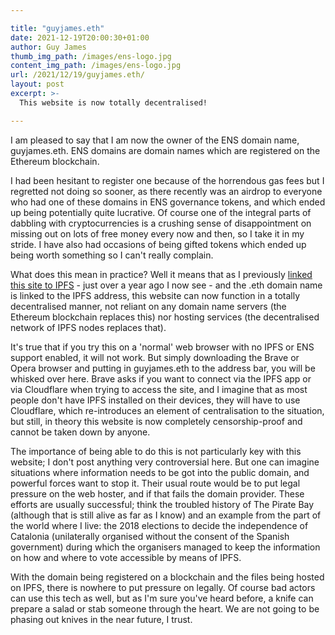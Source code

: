 ```yaml
---

title: "guyjames.eth"
date: 2021-12-19T20:00:30+01:00
author: Guy James
thumb_img_path: /images/ens-logo.jpg
content_img_path: /images/ens-logo.jpg
url: /2021/12/19/guyjames.eth/
layout: post
excerpt: >-
  This website is now totally decentralised!

---
```


I am pleased to say that I am now the owner of the ENS domain name, guyjames.eth. ENS domains are domain names which are registered on the Ethereum blockchain.

I had been hesitant to register one because of the horrendous gas fees but I regretted not doing so sooner, as there recently was an airdrop to everyone who had one of these domains in ENS governance tokens, and which ended up being potentially quite lucrative. Of course one of the integral parts of dabbling with cryptocurrencies is a crushing sense of disappointment on missing out on lots of free money every now and then, so I take it in my stride. I have also had occasions of being gifted tokens which ended up being worth something so I can't really complain.

What does this mean in practice? Well it means that as I previously [linked this site to IPFS](https://guyjames.com/2020/12/02/now-on-ipfs/) - just over a year ago I now see - and the .eth domain name is linked to the IPFS address, this website can now function in a totally decentralised manner, not reliant on any domain name servers (the Ethereum blockchain replaces this) nor hosting services (the decentralised network of IPFS nodes replaces that).

It's true that if you try this on a 'normal' web browser with no IPFS or ENS support enabled, it will not work. But simply downloading the Brave or Opera browser and putting in guyjames.eth to the address bar, you will be whisked over here. Brave asks if you want to connect via the IPFS app or via Cloudflare when trying to access the site, and I imagine that as most people don't have IPFS installed on their devices, they will have to use Cloudflare, which re-introduces an element of centralisation to the situation, but still, in theory this website is now completely censorship-proof and cannot be taken down by anyone.

The importance of being able to do this is not particularly key with this website; I don't post anything very controversial here. But one can imagine situations where information needs to be got into the public domain, and powerful forces want to stop it. Their usual route would be to put legal pressure on the web hoster, and if that fails the domain provider. These efforts are usually successful; think the troubled history of The Pirate Bay (although that is still alive as far as I know) and an example from the part of the world where I live: the 2018 elections to decide the independence of Catalonia (unilaterally organised without the consent of the Spanish government) during which the organisers managed to keep the information on how and where to vote accessible by means of IPFS.

With the domain being registered on a blockchain and the files being hosted on IPFS, there is nowhere to put pressure on legally. Of course bad actors can use this tech as well, but as I'm sure you've heard before, a knife can prepare a salad or stab someone through the heart. We are not going to be phasing out knives in the near future, I trust.
